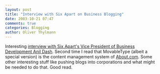 ```yaml
---
layout: post
title: "Interview with Six Apart on Business Blogging"
date: 2003-10-21 07:47
comments: true
categories: Blogging
author: Oliver Thylmann
---
```



Interesting [interview with Six Apart's Vice President of Business Development Anil Dash](http://www.infoworld.com/article/03/10/14/HNanildash_1.html). Second time I read that MovableType (albeit a special version) is the content management system of [About.com](http://www.about.com/). Some other interesting stuff like pushing blogs into corporations and what might be needed to do that. Good read.


